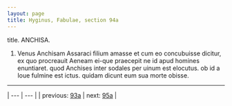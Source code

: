 ```yaml
---
layout: page
title: Hyginus, Fabulae, section 94a
---
```


title. ANCHISA.



1. Venus Anchisam Assaraci filium amasse et cum eo concubuisse dicitur, ex quo procreauit Aeneam ei-que praecepit ne id apud homines enuntiaret. quod Anchises inter sodales per uinum est elocutus. ob id a Ioue fulmine est ictus. quidam dicunt eum sua morte obisse.



---

| --- | --- |
| previous: [93a](../93a/) | next: [95a](../95a/) |